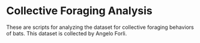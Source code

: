# Collective Foraging Analysis
These are scripts for analyzing the dataset for collective foraging behaviors of bats. This dataset is collected by Angelo Forli.